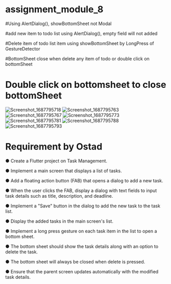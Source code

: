 # assignment_module_8

#Using AlertDialog(), showBottomSheet not Modal

#add new item to todo list using AlertDialog(),  empty field will not added

#Delete item of todo list item using showBottomSheet by LongPress of GestureDetector

#BottomSheet close when delete any item of todo or double click on bottomSheet

# Double click on bottomsheet to close bottomSheet

![Screenshot_1687795718](https://github.com/hossain-eee/flutter-assignment-ostad/assets/101991583/c29c0800-adb3-4f88-af10-97117146630c)
![Screenshot_1687795763](https://github.com/hossain-eee/flutter-assignment-ostad/assets/101991583/a539c356-597a-4485-9307-68b5be02fff6)
![Screenshot_1687795767](https://github.com/hossain-eee/flutter-assignment-ostad/assets/101991583/f796833f-b66b-4cc9-950f-d25b671668da)
![Screenshot_1687795773](https://github.com/hossain-eee/flutter-assignment-ostad/assets/101991583/19b0cc8e-e7ed-4aa1-b878-fc2efafcc610)
![Screenshot_1687795781](https://github.com/hossain-eee/flutter-assignment-ostad/assets/101991583/1b19b302-3c7a-4c67-bd72-638290be2b57)
![Screenshot_1687795788](https://github.com/hossain-eee/flutter-assignment-ostad/assets/101991583/35e0b9c5-1ac7-4acc-b708-dd9509159dbc)
![Screenshot_1687795793](https://github.com/hossain-eee/flutter-assignment-ostad/assets/101991583/c715299a-f536-430f-a8b8-878d9aa28cc1)

# Requirement by Ostad
●     Create a Flutter project on Task Management.


●     Implement a main screen that displays a list of tasks.


●     Add a floating action button (FAB) that opens a dialog to add a new task.


●     When the user clicks the FAB, display a dialog with text fields to input task details such as title, description, and deadline.


●     Implement a "Save" button in the dialog to add the new task to the task list.


●     Display the added tasks in the main screen's list.


●     Implement a long press gesture on each task item in the list to open a bottom sheet.


●     The bottom sheet should show the task details along with an option to  delete the task.


●     The bottom sheet will always be closed when delete is pressed.


●     Ensure that the parent screen updates automatically with the modified task details.
